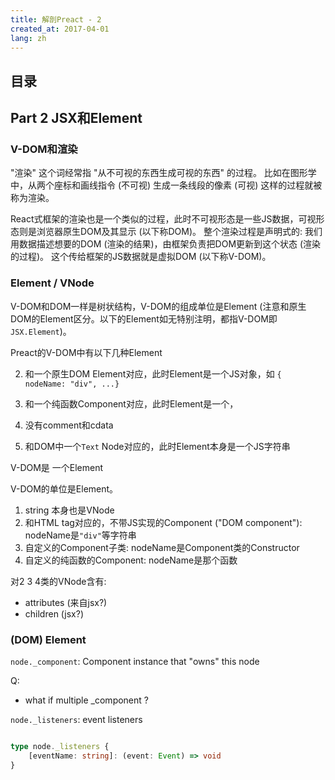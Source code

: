 ```yaml
---
title: 解剖Preact - 2
created_at: 2017-04-01
lang: zh
---
```


## 目录

## Part 2 JSX和Element

### V-DOM和渲染

"渲染" 这个词经常指 "从不可视的东西生成可视的东西" 的过程。
比如在图形学中，从两个座标和画线指令 (不可视) 生成一条线段的像素 (可视) 这样的过程就被称为渲染。

React式框架的渲染也是一个类似的过程，此时不可视形态是一些JS数据，可视形态则是浏览器原生DOM及其显示 (以下称DOM)。
整个渲染过程是声明式的: 我们用数据描述想要的DOM (渲染的结果)，由框架负责把DOM更新到这个状态 (渲染的过程)。
这个传给框架的JS数据就是虚拟DOM (以下称V-DOM)。

### Element / VNode

V-DOM和DOM一样是树状结构，V-DOM的组成单位是Element (注意和原生DOM的Element区分。以下的Element如无特别注明，都指V-DOM即`JSX.Element`)。

Preact的V-DOM中有以下几种Element

2. 和一个原生DOM Element对应，此时Element是一个JS对象，如 `{ nodeName: "div", ...}`
3. 和一个纯函数Component对应，此时Element是一个，
4. 没有comment和cdata

1. 和DOM中一个`Text` Node对应的，此时Element本身是一个JS字符串

V-DOM是
一个Element

V-DOM的单位是Element。

1. string 本身也是VNode
2. 和HTML tag对应的，不带JS实现的Component ("DOM component"): nodeName是`"div"`等字符串
3. 自定义的Component子类: nodeName是Component类的Constructor
4. 自定义的纯函数的Component: nodeName是那个函数

对2 3 4类的VNode含有:

- attributes (来自jsx?)
- children (jsx?)

### (DOM) Element

`node._component`: Component instance that "owns" this node

Q:
- what if multiple _component ?

`node._listeners`: event listeners

```ts

type node._listeners {
    [eventName: string]: (event: Event) => void
}
```